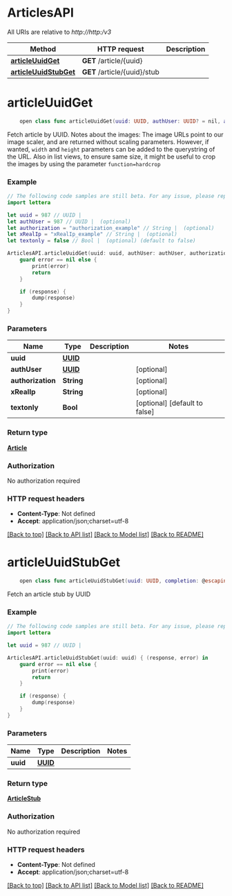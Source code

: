 # ArticlesAPI

All URIs are relative to *http://http:/v3*

Method | HTTP request | Description
------------- | ------------- | -------------
[**articleUuidGet**](ArticlesAPI.md#articleuuidget) | **GET** /article/{uuid} | 
[**articleUuidStubGet**](ArticlesAPI.md#articleuuidstubget) | **GET** /article/{uuid}/stub | 


# **articleUuidGet**
```swift
    open class func articleUuidGet(uuid: UUID, authUser: UUID? = nil, authorization: String? = nil, xRealIp: String? = nil, textonly: Bool? = nil, completion: @escaping (_ data: Article?, _ error: Error?) -> Void)
```



Fetch article by UUID.   Notes about the images:   The image URLs point to our image scaler, and are returned without scaling parameters.  However, if wanted, `width` and `height` parameters can be added to the querystring of the URL.  Also in list views, to ensure same size, it might be useful to crop the images by using the parameter `function=hardcrop`

### Example 
```swift
// The following code samples are still beta. For any issue, please report via http://github.com/OpenAPITools/openapi-generator/issues/new
import lettera

let uuid = 987 // UUID | 
let authUser = 987 // UUID |  (optional)
let authorization = "authorization_example" // String |  (optional)
let xRealIp = "xRealIp_example" // String |  (optional)
let textonly = false // Bool |  (optional) (default to false)

ArticlesAPI.articleUuidGet(uuid: uuid, authUser: authUser, authorization: authorization, xRealIp: xRealIp, textonly: textonly) { (response, error) in
    guard error == nil else {
        print(error)
        return
    }

    if (response) {
        dump(response)
    }
}
```

### Parameters

Name | Type | Description  | Notes
------------- | ------------- | ------------- | -------------
 **uuid** | [**UUID**](.md) |  | 
 **authUser** | [**UUID**](.md) |  | [optional] 
 **authorization** | **String** |  | [optional] 
 **xRealIp** | **String** |  | [optional] 
 **textonly** | **Bool** |  | [optional] [default to false]

### Return type

[**Article**](Article.md)

### Authorization

No authorization required

### HTTP request headers

 - **Content-Type**: Not defined
 - **Accept**: application/json;charset=utf-8

[[Back to top]](#) [[Back to API list]](../README.md#documentation-for-api-endpoints) [[Back to Model list]](../README.md#documentation-for-models) [[Back to README]](../README.md)

# **articleUuidStubGet**
```swift
    open class func articleUuidStubGet(uuid: UUID, completion: @escaping (_ data: ArticleStub?, _ error: Error?) -> Void)
```



Fetch an article stub by UUID

### Example 
```swift
// The following code samples are still beta. For any issue, please report via http://github.com/OpenAPITools/openapi-generator/issues/new
import lettera

let uuid = 987 // UUID | 

ArticlesAPI.articleUuidStubGet(uuid: uuid) { (response, error) in
    guard error == nil else {
        print(error)
        return
    }

    if (response) {
        dump(response)
    }
}
```

### Parameters

Name | Type | Description  | Notes
------------- | ------------- | ------------- | -------------
 **uuid** | [**UUID**](.md) |  | 

### Return type

[**ArticleStub**](ArticleStub.md)

### Authorization

No authorization required

### HTTP request headers

 - **Content-Type**: Not defined
 - **Accept**: application/json;charset=utf-8

[[Back to top]](#) [[Back to API list]](../README.md#documentation-for-api-endpoints) [[Back to Model list]](../README.md#documentation-for-models) [[Back to README]](../README.md)

